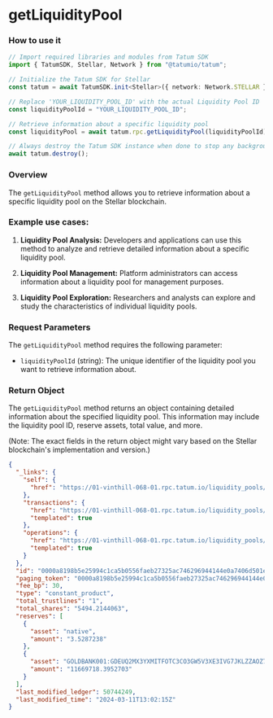 # getLiquidityPool

### How to use it

```typescript
// Import required libraries and modules from Tatum SDK
import { TatumSDK, Stellar, Network } from "@tatumio/tatum";

// Initialize the Tatum SDK for Stellar
const tatum = await TatumSDK.init<Stellar>({ network: Network.STELLAR });

// Replace 'YOUR_LIQUIDITY_POOL_ID' with the actual Liquidity Pool ID
const liquidityPoolId = "YOUR_LIQUIDITY_POOL_ID";

// Retrieve information about a specific liquidity pool
const liquidityPool = await tatum.rpc.getLiquidityPool(liquidityPoolId);

// Always destroy the Tatum SDK instance when done to stop any background processes
await tatum.destroy();
```

### Overview

The `getLiquidityPool` method allows you to retrieve information about a specific liquidity pool on the Stellar blockchain.

### Example use cases:

1. **Liquidity Pool Analysis:**
   Developers and applications can use this method to analyze and retrieve detailed information about a specific liquidity pool.

2. **Liquidity Pool Management:**
   Platform administrators can access information about a liquidity pool for management purposes.

3. **Liquidity Pool Exploration:**
   Researchers and analysts can explore and study the characteristics of individual liquidity pools.

### Request Parameters

The `getLiquidityPool` method requires the following parameter:

- `liquidityPoolId` (string):
  The unique identifier of the liquidity pool you want to retrieve information about.

### Return Object

The `getLiquidityPool` method returns an object containing detailed information about the specified liquidity pool. This information may include the liquidity pool ID, reserve assets, total value, and more.

(Note: The exact fields in the return object might vary based on the Stellar blockchain's implementation and version.)

```json
{
  "_links": {
    "self": {
      "href": "https://01-vinthill-068-01.rpc.tatum.io/liquidity_pools/0000a8198b5e25994c1ca5b0556faeb27325ac746296944144e0a7406d501e8a"
    },
    "transactions": {
      "href": "https://01-vinthill-068-01.rpc.tatum.io/liquidity_pools/0000a8198b5e25994c1ca5b0556faeb27325ac746296944144e0a7406d501e8a/transactions{?cursor,limit,order}",
      "templated": true
    },
    "operations": {
      "href": "https://01-vinthill-068-01.rpc.tatum.io/liquidity_pools/0000a8198b5e25994c1ca5b0556faeb27325ac746296944144e0a7406d501e8a/operations{?cursor,limit,order}",
      "templated": true
    }
  },
  "id": "0000a8198b5e25994c1ca5b0556faeb27325ac746296944144e0a7406d501e8a",
  "paging_token": "0000a8198b5e25994c1ca5b0556faeb27325ac746296944144e0a7406d501e8a",
  "fee_bp": 30,
  "type": "constant_product",
  "total_trustlines": "1",
  "total_shares": "5494.2144063",
  "reserves": [
    {
      "asset": "native",
      "amount": "3.5287238"
    },
    {
      "asset": "GOLDBANK001:GDEUQ2MX3YXMITFOTC3CO3GW5V3XE3IVG7JKLZZAOZ7WFYIN256INDUS",
      "amount": "11669718.3952703"
    }
  ],
  "last_modified_ledger": 50744249,
  "last_modified_time": "2024-03-11T13:02:15Z"
}
```
